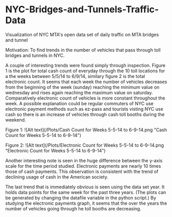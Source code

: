 NYC-Bridges-and-Tunnels-Traffic-Data
====================================

Visualization of NYC MTA's open data set of daily traffic on MTA bridges and tunnel

Motivation: To find trends in the number of vehicles that pass through toll bridges and tunnels in NYC.


  A couple of interesting trends were found simply through inspection. Figure 1 is the plot for total cash count of everyday through the 10 toll locations for a the weeks between 5/5/14 to 6/9/14, similary figure 2 is the total electronic count. It seems that each week the number of vehicles decreases from the beginning of the week (sunday) reaching the minimum value on wednesday and rises again reaching the maximum value on saturday. Comparatively electronic count of vehicles is more constant throughout the week. A possible explanation could be regular commuters of NYC use electronic payment methods such as ez-pass and tourists visting NYC use cash so there is an increase of vehicles through cash toll booths during the weekend. 

Figure 1:
![Alt text](/Plots/Cash Count for Weeks 5-5-14 to 6-9-14.png "Cash Count for Weeks 5-5-14 to 6-9-14")

Figure 2:
![Alt text](/Plots/Electronic Count for Weeks 5-5-14 to 6-9-14.png "Electronic Count for Weeks 5-5-14 to 6-9-14")  
  
  Another interesting note is seen in the huge difference between the y-axis scale for the time period studied. Electronic payments are nearly 10 times those of cash payments. This observation is consistent with the trend of declining usage of cash in the American society. 
   
  The last trend that is immediately obvious is seen using the data set year. It holds data points for the same week for the past three years. (The plots can be generated by changing the datafile variable in the python script.) By studying the electronic payments graph, it seems that the over the years the number of vehicles going through he toll booths are decreasing. 

